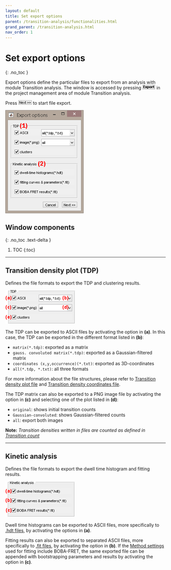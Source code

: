 ```yaml
---
layout: default
title: Set export options
parent: /transition-analysis/functionalities.html
grand_parent: /transition-analysis.html
nav_order: 1
---
```


# Set export options
{: .no_toc }

Export options define the particular files to export from an analysis with module Transition analysis.
The window is accessed by pressing 
![Export](../../assets/images/gui/TA-but-export.png "Export") in the project management area of module Transition analysis.

Press 
![Next >>](../../assets/images/gui/TA-but-next-supsup.png "Next >>") to start file export.

<a href="../../assets/images/gui/TA-area-project-management-export.png"><img src="../../assets/images/gui/TA-area-project-management-export.png" style="max-width: 246px;"/></a>

## Window components
{: .no_toc .text-delta }

1. TOC
{:toc}


---

## Transition density plot (TDP)

Defines the file formats to export the TDP and clustering results.

<img src="../../assets/images/gui/TA-area-project-management-export-tdp.png" style="max-width: 219px;"/>

The TDP can be exported to ASCII files by activating the option in **(a)**.
In this case, the TDP can be exported in the different format listed in **(b)**:
* `matrix(*.tdp)`: exported as a matrix
* `gauss. convoluted matrix(*.tdp)`: exported as a Gaussian-filtered matrix
* `coordinates (x,y,occurrence)(*.txt)`: exported as 3D-coordinates
* `all(*.tdp, *.txt)`: all three formats

For more information about the file structures, please refer to 
[Transition density plot file](../../output-files/tdp-transition-density-plot.html) and 
[Transition density coordinates file](../../output-files/txt-transition-density-coordinates.html).

The TDP matrix can also be exported to a PNG image file by activating the option in **(c)** and selecting one of the plot listed in **(d)**:
* `original`: shows initial transition counts
* `Gaussian-convoluted`: shows Gaussian-filtered counts
* `all`: export both images

**Note:** *Transition densities written in files are counted as defined in 
[Transition count](../panels/panel-transition-density-plot.html#transition-count)*


---

## Kinetic analysis

Defines the file formats to export the dwell time histogram and fitting results.

<img src="../../assets/images/gui/TA-area-project-management-export-kin.png" style="max-width: 218px;"/>

Dwell time histograms can be exported to ASCII files, more specifically to 
[.hdt files](../../output-files/hdt-dwelltime-histogram.html), by activating the options in **(a)**.

Fitting results can also be exported to separated ASCII files, more specifically to 
[.fit files](../../output-files/fit-dwelltime-fit.html), by activating the option in **(b)**. 
If the 
[Method settings](../panels/panel-state-transition-rates.html#method-settings) used for fitting include BOBA-FRET, the same exported file can be appended with bootstrapping parameters and results by activating the option in **(c)**.

